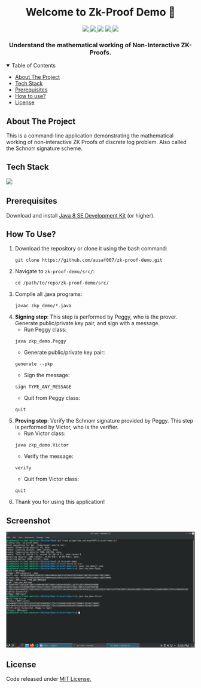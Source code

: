 <h1 align="center">Welcome to Zk-Proof Demo 👋</h1>
<p align="center">
  
  <a aria-label="GitHub issues" href="https://github.com/ausaf007/zk-proof-demo/issues" target="_blank">
    <img src="https://img.shields.io/github/issues/ausaf007/zk-proof-demo?style=for-the-badge" />
  </a>
  <a aria-label="GitHub license" href="https://github.com/ausaf007/zk-proof-demo/blob/master/LICENSE" target="_blank">
    <img src= "https://img.shields.io/badge/LICENSE-MIT-brightgreen?style=for-the-badge" />
  </a>
  <a aria-label="Build Status" target="_blank">
    <img src="https://img.shields.io/badge/build-passing-brightgreen?style=for-the-badge" />
  </a>
  <a aria-label="GitHub contributors" href="https://github.com/ausaf007/zk-proof-demo/graphs/contributors" target="_blank">
    <img src="https://img.shields.io/badge/Contributors-1-brightgreen?style=for-the-badge" />
  </a>
  <a aria-label="linkedin-shield" href="https://www.linkedin.com/in/md-ausaf-rashid/" target="_blank">
    <img src="https://img.shields.io/badge/-LinkedIn-black.svg?style=for-the-badge&logo=linkedin&colorB=555" />
  </a>
</p>

<h3 align="center">Understand the mathematical working of Non-Interactive ZK-Proofs.</h3>

<!-- TABLE OF CONTENTS -->
<details open>
  <summary>Table of Contents</summary>
  <ul>
    <li><a href="#about-the-project">About The Project</a></li>
    <li><a href="#tech-stack">Tech Stack</a></li>
    <li><a href="#prerequisites">Prerequisites</a></li>
    <li><a href="#how to use">How to use?</a></li>
    <li><a href="#license">License</a></li>
  </ul>
</details>

## About The Project

This is a command-line application demonstrating the mathematical working of non-interactive ZK Proofs of discrete log problem. Also called the Schnorr signature scheme.

## Tech Stack

[![](https://img.shields.io/badge/Built_with-Java-red?style=for-the-badge&logo=Java)](https://www.java.com/)

## Prerequisites

Download and install [Java 8 SE Development Kit](https://www.oracle.com/java/technologies/downloads/#java11) (or higher).  

## How To Use?

1. Download the repository or clone it using the bash command:
   ``` 
   git clone https://github.com/ausaf007/zk-proof-demo.git
   ```
2. Navigate to `zk-proof-demo/src/`:
   ``` 
   cd /path/to/repo/zk-proof-demo/src/
   ```
3. Compile all .java programs:
   ``` 
   javac zkp_demo/*.java
   ```
4. **Signing step**: This step is performed by Peggy, who is the prover. Generate public/private key pair, and sign with a message.
   * Run Peggy class:
   ``` 
   java zkp_demo.Peggy
   ```
   * Generate public/private key pair:
   ```
   generate --pkp
   ```
   * Sign the message:
   ```
   sign TYPE_ANY_MESSAGE
   ```
   * Quit from Peggy class:
   ```
   quit
   ```
5. **Proving step**: Verify the Schnorr signature provided by Peggy. This step is performed by Victor, who is the verifier.
   * Run Victor class:
   ``` 
   java zkp_demo.Victor
   ```
   * Verify the message:
   ```
   verify
   ```
   * Quit from Victor class:
   ```
   quit
   ```
6. Thank you for using this application!

## Screenshot

![Preview](./screenshot/running-steps.png)

## License
Code released under [MIT License.](https://github.com/ausaf007/zk-proof-demo/blob/master/LICENSE)